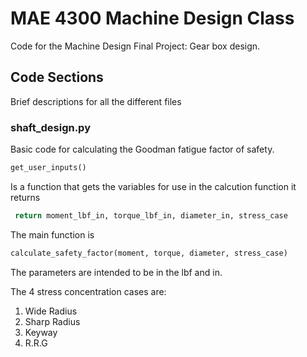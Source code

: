 # MAE 4300 Machine Design Class
Code for the Machine Design Final Project: Gear box design. 
## Code Sections
Brief descriptions for all the different files
### shaft_design.py
Basic code for calculating the Goodman fatigue factor of safety. 
```python
get_user_inputs()
```
Is a function that gets the variables for use in the calcution function it returns 
```python
 return moment_lbf_in, torque_lbf_in, diameter_in, stress_case
```
The main function is 
```python 
calculate_safety_factor(moment, torque, diameter, stress_case)
```
The parameters are intended to be in the lbf and in.

The 4 stress concentration cases are:
1. Wide Radius
2. Sharp Radius
3. Keyway
4. R.R.G